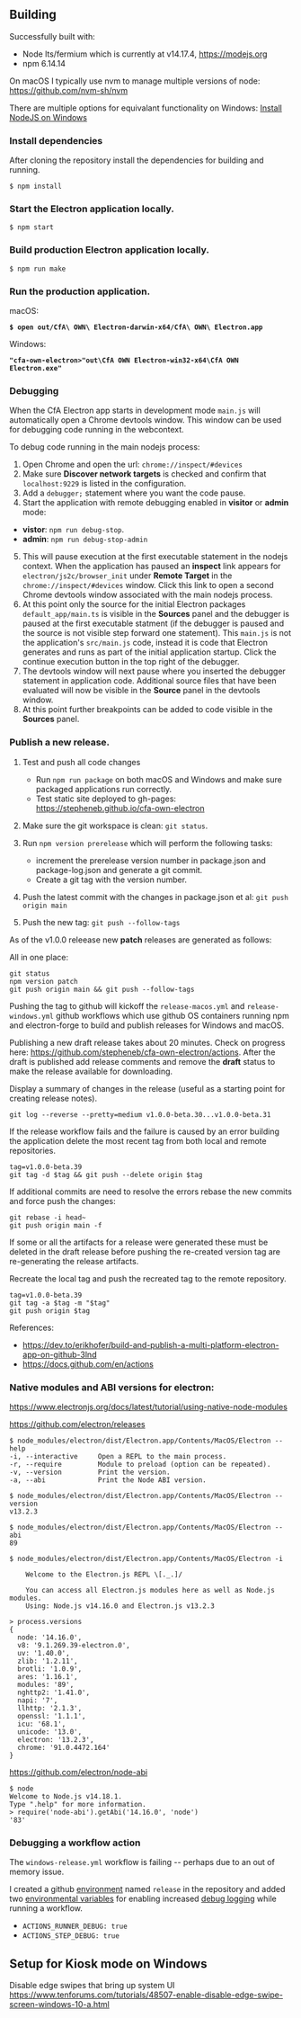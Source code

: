 
## Building

Successfully built with:

- Node lts/fermium which is currently at v14.17.4, https://modejs.org
- npm 6.14.14

On macOS I typically use nvm to manage multiple versions of node: https://github.com/nvm-sh/nvm

There are multiple options for equivalant functionality on Windows: [Install NodeJS on Windows](https://docs.microsoft.com/en-us/windows/dev-environment/javascript/nodejs-on-windows)

### Install dependencies

After cloning the repository install the dependencies for building and running.
```
$ npm install
```

### Start the Electron application locally.
```
$ npm start
```

### Build production Electron application locally.
```
$ npm run make
```

### Run the production application.

macOS:

**`$ open out/CfA\ OWN\ Electron-darwin-x64/CfA\ OWN\ Electron.app`**

Windows:

**`"cfa-own-electron>"out\CfA OWN Electron-win32-x64\CfA OWN Electron.exe"`**

### Debugging

When the CfA Electron app starts in development mode `main.js` will automatically open a Chrome devtools window. This window can be used for debugging code running in the webcontext.

To debug code running in the main nodejs process:

1. Open Chrome and open the url: `chrome://inspect/#devices`
2. Make sure **Discover network targets** is checked and confirm that `localhost:9229` is listed in the configuration.
3. Add a `debugger;` statement where you want the code pause.
4. Start the application with remote debugging enabled in **visitor** or **admin** mode:
  - **vistor**: `npm run debug-stop`.
  - **admin**: `npm run debug-stop-admin`

5. This will pause execution at the first executable statement in the nodejs context. When the application has paused an **inspect** link appears for `electron/js2c/browser_init` under **Remote Target** in the `chrome://inspect/#devices` window. Click this link to open a second Chrome devtools window associated with the main nodejs process.
6. At this point only the source for the initial Electron packages `default_app/main.ts` is visible in the **Sources** panel and the debugger is paused at the first executable statment (if the debugger is paused and the source is not visible step forward one statement). This `main.js` is not the application's `src/main.js` code, instead it is code that Electron generates and runs as part of the initial application startup. Click the continue execution button in the top right of the debugger.
7. The devtools window will next pause where you inserted the debugger statement in application code. Additional source files that have been evaluated will now be visible in the **Source** panel in the devtools window.
8. At this point further breakpoints can be added to code visible in the **Sources** panel.

### Publish a new release.

1. Test and push all code changes
   - Run `npm run package` on both macOS and Windows and make sure packaged applications run correctly.
   - Test static site deployed to gh-pages: https://stepheneb.github.io/cfa-own-electron
2. Make sure the git workspace is clean: `git status`.
2. Run `npm version prerelease` which will perform the following tasks:
   - increment the prerelease version number in package.json and package-log.json and generate a git commit.
   - Create a git tag with the version number.

3. Push the latest commit with the changes in package.json et al: `git push origin main`
4. Push the new tag: `git push --follow-tags`

As of the v1.0.0 releease new **patch** releases are generated as follows:

All in one place:
```
git status
npm version patch
git push origin main && git push --follow-tags
```

Pushing the tag to github will kickoff the `release-macos.yml` and `release-windows.yml` github workflows which use github OS containers running npm and electron-forge to build and publish releases for Windows and macOS.

Publishing a new draft release takes about 20 minutes. Check on progress here: https://github.com/stepheneb/cfa-own-electron/actions. After the draft is published add release comments and remove the **draft** status to make the release available for downloading.

Display a summary of changes in the release (useful as a starting point for creating release notes).

```
git log --reverse --pretty=medium v1.0.0-beta.30...v1.0.0-beta.31
```

If the release workflow fails and the failure is caused by an error building the application delete the most recent tag from both local and remote repositories.

```
tag=v1.0.0-beta.39
git tag -d $tag && git push --delete origin $tag
```


If additional commits are need to resolve the errors rebase the new commits and force push the changes:

```
git rebase -i head~
git push origin main -f
```

If some or all the artifacts for a release were generated these must be deleted in the draft release before pushing the re-created version tag are re-generating the release artifacts.

Recreate the local tag and push the recreated tag to the remote repository.

```
tag=v1.0.0-beta.39
git tag -a $tag -m "$tag"
git push origin $tag
```

References:
- https://dev.to/erikhofer/build-and-publish-a-multi-platform-electron-app-on-github-3lnd
- https://docs.github.com/en/actions


### Native modules and ABI versions for electron:

https://www.electronjs.org/docs/latest/tutorial/using-native-node-modules

https://github.com/electron/releases

```
$ node_modules/electron/dist/Electron.app/Contents/MacOS/Electron --help
-i, --interactive     Open a REPL to the main process.
-r, --require         Module to preload (option can be repeated).
-v, --version         Print the version.
-a, --abi             Print the Node ABI version.
```

```
$ node_modules/electron/dist/Electron.app/Contents/MacOS/Electron --version
v13.2.3
```

```
$ node_modules/electron/dist/Electron.app/Contents/MacOS/Electron --abi
89
```

```
$ node_modules/electron/dist/Electron.app/Contents/MacOS/Electron -i

    Welcome to the Electron.js REPL \[._.]/

    You can access all Electron.js modules here as well as Node.js modules.
    Using: Node.js v14.16.0 and Electron.js v13.2.3

> process.versions
{
  node: '14.16.0',
  v8: '9.1.269.39-electron.0',
  uv: '1.40.0',
  zlib: '1.2.11',
  brotli: '1.0.9',
  ares: '1.16.1',
  modules: '89',
  nghttp2: '1.41.0',
  napi: '7',
  llhttp: '2.1.3',
  openssl: '1.1.1',
  icu: '68.1',
  unicode: '13.0',
  electron: '13.2.3',
  chrome: '91.0.4472.164'
}
```

https://github.com/electron/node-abi

```
$ node
Welcome to Node.js v14.18.1.
Type ".help" for more information.
> require('node-abi').getAbi('14.16.0', 'node')
'83'
```

### Debugging a workflow action

The `windows-release.yml` workflow is failing -- perhaps due to an out of memory issue.

I created a github [environment](https://docs.github.com/en/actions/reference/environments)
named `release` in the repository and added two [environmental variables](https://docs.github.com/en/actions/reference/encrypted-secrets)
for enabling increased [debug logging](https://docs.github.com/en/actions/monitoring-and-troubleshooting-workflows/enabling-debug-logging)
while running a workflow.

- `ACTIONS_RUNNER_DEBUG: true`
- `ACTIONS_STEP_DEBUG: true`

## Setup for Kiosk mode on Windows

Disable edge swipes that bring up system UI
https://www.tenforums.com/tutorials/48507-enable-disable-edge-swipe-screen-windows-10-a.html
